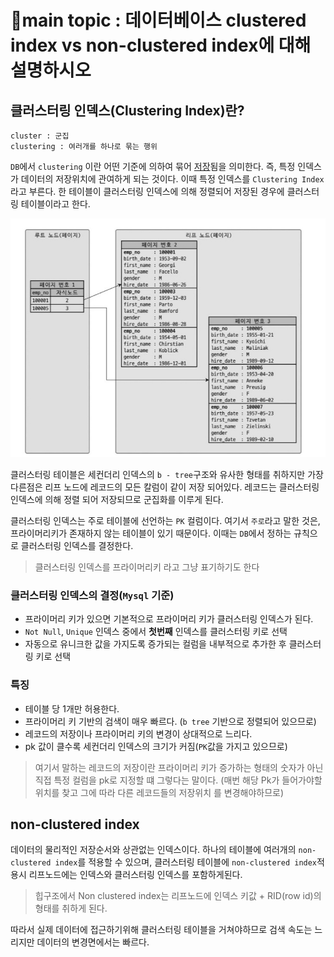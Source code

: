 # 📍main topic : 데이터베이스 clustered index vs non-clustered index에 대해 설명하시오


## 클러스터링 인덱스(Clustering Index)란?
```
cluster : 군집
clustering : 여러개를 하나로 묶는 행위
```
`DB`에서 `clustering` 이란 어떤 기준에 의하여 묶어 <u>저장</u>됨을 의미한다. 즉, 특정 인덱스가
데이터의 저장위치에 관여하게 되는 것이다. 이때 특정 인덱스를 `Clustering Index`라고 부른다.
한 테이블이 클러스터링 인덱스에 의해 정렬되어 저장된 경우에 클러스터링 테이블이라고 한다.

![clutster_table.jpg](..%2Fimg%2Fclutster_table.jpg)

클러스터링 테이블은 세컨더리 인덱스의 `b - tree`구조와 유사한 형태를 취하지만 가장 다른점은
리프 노드에 레코드의 모든 칼럼이 같이 저장 되어있다. 레코드는 클러스터링 인덱스에 의해 정렬 되어 저장되므로
군집화를 이루게 된다.

클러스터링 인덱스는 주로 테이블에 선언하는 `PK` 컬럼이다. 여기서 `주로`라고 말한 것은,
프라이머리키가 존재하지 않는 테이블이 있기 때문이다. 이때는 `DB`에서 정하는 규칙으로 클러스터링 
인덱스를 결정한다.
> 클러스터링 인덱스를 프라이머리키 라고 그냥 표기하기도 한다

### 클러스터링 인덱스의 결정(`Mysql` 기준)
+ 프라이머리 키가 있으면 기본적으로 프라이머리 키가 클러스터링 인덱스가 된다.
+ `Not Null`, `Unique` 인덱스 중에서 **첫번째** 인덱스를 클러스터링 키로 선택
+ 자동으로 유니크한 값을 가지도록 증가되는 컬럼을 내부적으로 추가한 후 클러스터링 키로 선택

### 특징
+ 테이블 당 1개만 허용한다.
+ 프라이머리 키 기반의 검색이 매우 빠르다. (`b tree` 기반으로 정렬되어 있으므로)
+ 레코드의 저장이나 프라이머리 키의 변경이 상대적으로 느리다.
+ pk 값이 클수록 세컨더리 인덱스의 크기가 커짐(`PK`값을 가지고 있으므로)

> 여기서 말하는 레코드의 저장이란 프라이머리 키가 증가하는 형태의 숫자가 아닌 직접 특정 컬럼을 
> pk로 지정할 떄 그렇다는 말이다. (매번 해당 Pk가 들어가야할 위치를 찾고 그에 따라 다른 레코드들의 저장위치
> 를 변경해야하므로)


## non-clustered index
데이터의 물리적인 저장순서와 상관없는 인덱스이다. 하나의 테이블에 여러개의 `non-clustered index`를
적용할 수 있으며, 클러스터링 테이블에 `non-clustered index`적용시 리프노드에는 
인덱스와 클러스터링 인덱스를 포함하게된다. 
> 힙구조에서 Non clustered index는 리프노드에 인덱스 키값 + RID(row id)의 형태를 취하게 된다.

따라서 실제 데이터에 접근하기위해 클러스터링 테이블을 거쳐야하므로 검색 속도는 느리지만 데이터의 변경면에서는
빠르다.






